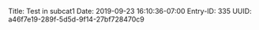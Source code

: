Title: Test in subcat1
Date: 2019-09-23 16:10:36-07:00
Entry-ID: 335
UUID: a46f7e19-289f-5d5d-9f14-27bf728470c9

